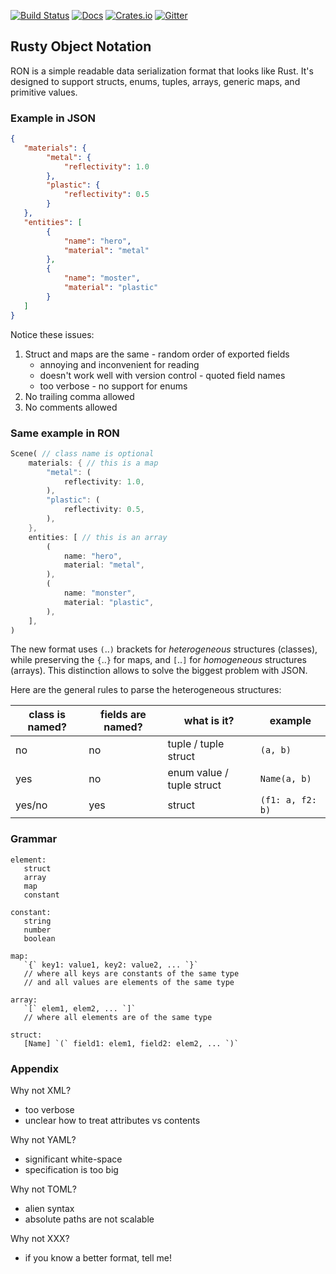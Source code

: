 [![Build Status](https://travis-ci.org/kvark/ron.png?branch=master)](https://travis-ci.org/kvark/ron)
[![Docs](https://docs.rs/ron/badge.svg)](https://docs.rs/ron)
[![Crates.io](https://img.shields.io/crates/v/ron.svg?maxAge=2592000)](https://crates.io/crates/ron)
[![Gitter](https://badges.gitter.im/kvark/ron.svg)](https://gitter.im/rusty-object-notation/Lobby?utm_source=badge&utm_medium=badge&utm_campaign=pr-badge)
## Rusty Object Notation

RON is a simple readable data serialization format that looks like Rust. It's designed to support structs, enums, tuples, arrays, generic maps, and primitive values.

### Example in JSON

```json
{
   "materials": {
        "metal": {
            "reflectivity": 1.0
        },
        "plastic": {
            "reflectivity": 0.5
        }
   },
   "entities": [
        {
            "name": "hero",
            "material": "metal"
        },
        {
            "name": "moster",
            "material": "plastic"
        }
   ]
}
```

Notice these issues:
  1. Struct and maps are the same
    - random order of exported fields
      - annoying and inconvenient for reading
      - doesn't work well with version control
    - quoted field names
      - too verbose
    - no support for enums
  2. No trailing comma allowed
  3. No comments allowed

### Same example in RON

```rust
Scene( // class name is optional
    materials: { // this is a map
        "metal": (
            reflectivity: 1.0,
        ),
        "plastic": (
            reflectivity: 0.5,
        ),
    },
    entities: [ // this is an array
        (
            name: "hero",
            material: "metal",
        ),
        (
            name: "monster",
            material: "plastic",
        ),
    ],
)
```

The new format uses `(`..`)` brackets for *heterogeneous* structures (classes), while preserving the `{`..`}` for maps, and `[`..`]` for *homogeneous* structures (arrays). This distinction allows to solve the biggest problem with JSON.

Here are the general rules to parse the heterogeneous structures:

| class is named? | fields are named? | what is it?               | example           |
| --------------- | ------------------| ------------------------- | ----------------- |
| no              | no                | tuple / tuple struct      | `(a, b)`          |
| yes             | no                | enum value / tuple struct | `Name(a, b)`      |
| yes/no          | yes               | struct                    | `(f1: a, f2: b)`  |

### Grammar
```
element:
   struct
   array
   map
   constant

constant:
   string
   number
   boolean

map:
   `{` key1: value1, key2: value2, ... `}`
   // where all keys are constants of the same type
   // and all values are elements of the same type 

array:
   `[` elem1, elem2, ... `]`
   // where all elements are of the same type

struct:
   [Name] `(` field1: elem1, field2: elem2, ... `)`
```

### Appendix

Why not XML?
  - too verbose
  - unclear how to treat attributes vs contents

Why not YAML?
  - significant white-space 
  - specification is too big

Why not TOML?
  - alien syntax
  - absolute paths are not scalable

Why not XXX?
  - if you know a better format, tell me!

